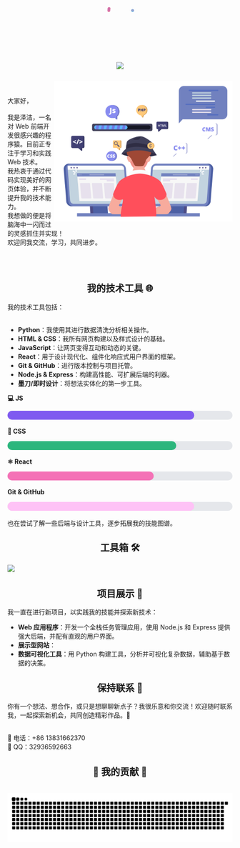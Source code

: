 <p align="center">
  <svg viewBox="0 0 48 48"  height="150" role="img"
    aria-label="自然流动的追逐动画">
    <defs>
      <linearGradient id="pl-grad" x1="0" y1="0" x2="1" y2="1">
        <stop offset="0%" stop-color="#7f5af0" />
        <stop offset="100%" stop-color="#2cb67d" />
      </linearGradient>
      <mask id="pl-mask">
        <rect x="-1" y="-1" width="50" height="18" fill="url(#pl-grad)" />
      </mask>
    </defs>
    <g fill="none" stroke-linecap="round" stroke-width="2" transform="translate(0,19)">
      <g>
        <path d="M16 9 C16 4.582 19.582 1 24 1 C28.418 1 32 4.582 32 9"
              stroke="#ff5f5f"
              stroke-dasharray="25.13 25.13"
              stroke-dashoffset="25.12">
          <animate attributeName="stroke-dashoffset"
                   values="25.12;0;-24.97;25.12"
                   keyTimes="0;0.33;0.66;1"
                   keySplines="0.65 0 0.35 1;0.65 0 0.35 1;0.65 0 0.35 1"
                   dur="1.8s"
                   calcMode="spline"
                   repeatCount="indefinite" />
        </path>
        <polyline points="32 9,48 9"
                  stroke="#22d3ee"
                  stroke-dasharray="0.01 16">
          <animate attributeName="stroke-dashoffset"
                   values="0;-15.99;0"
                   keyTimes="0;0.5;1"
                   keySplines="0.4 0 0.2 1;0.4 0 0.2 1"
                   dur="1.8s"
                   calcMode="spline"
                   repeatCount="indefinite" />
        </polyline>
      </g>
      <g mask="url(#pl-mask)">
        <path d="M16 9 C16 4.582 19.582 1 24 1 C28.418 1 32 4.582 32 9"
              stroke="#a78bfa"
              stroke-dasharray="25.13 25.13"
              stroke-dashoffset="25.12">
          <animate attributeName="stroke-dashoffset"
                   values="25.12;0;-24.97;25.12"
                   keyTimes="0;0.33;0.66;1"
                   keySplines="0.65 0 0.35 1;0.65 0 0.35 1;0.65 0 0.35 1"
                   dur="1.8s"
                   calcMode="spline"
                   repeatCount="indefinite" />
        </path>
        <polyline points="32 9,48 9"
                  stroke="#f472b6"
                  stroke-dasharray="0.01 16">
          <animate attributeName="stroke-dashoffset"
                   values="0;-15.99;0"
                   keyTimes="0;0.5;1"
                   keySplines="0.4 0 0.2 1;0.4 0 0.2 1"
                   dur="1.8s"
                   calcMode="spline"
                   repeatCount="indefinite" />
        </polyline>
      </g>
    </g>
  </svg>
</p>

<h1 align="center">
    <img src="https://readme-typing-svg.herokuapp.com?font=Fira+Code&weight=600&size=22&pause=1000&width=435&lines=%E4%BD%A0%E5%A5%BD%EF%BC%81+%E6%88%91%E6%98%AF%E6%B3%BD%E6%B4%81;Hello%EF%BC%81I+am+Game-idiot+ZeJie"/></h1>

  <img align="right" alt="编程中" src="介绍.png" style="width: 400px; height: 250; max-width: 100%; object-fit: contain;">

<p>
<br><br>
    大家好，<br><br>我是泽洁，一名对 Web 前端开发很感兴趣的程序猿。目前正专注于学习和实践 Web 技术。<br>
    我热衷于通过代码实现美好的网页体验，并不断提升我的技术能力。<br>
    我想做的便是将脑海中一闪而过的灵感抓住并实现！<br>
    欢迎同我交流，学习，共同进步。
</p>

<br><br>

<h2 align="center">我的技术工具 🌐</h2>
我的技术工具包括：
<br><br>

- **Python**：我使用其进行数据清洗分析相关操作。
- **HTML & CSS**：我所有网页构建以及样式设计的基础。
- **JavaScript**：让网页变得互动和动态的关键。
- **React**：用于设计现代化、组件化响应式用户界面的框架。
- **Git & GitHub**：进行版本控制与项目托管。
- **Node.js & Express**：构建高性能、可扩展后端的利器。
- **墨刀/即时设计**：将想法实体化的第一步工具。
<p align="left"><strong>💻 JS</strong></p>
<svg width="100%" height="20">
  <rect width="100%" height="20" fill="#e5e7eb" rx="10" ry="10"/>
  <rect width="90%" height="20" fill="#7f5af0" rx="10" ry="10">
    <animate attributeName="width" from="0" to="83%" dur="1.5s" fill="freeze" repeatCount="1" />
  </rect>
</svg>

<p align="left"><strong>🎨 CSS</strong></p>
<svg width="100%" height="20">
  <rect width="100%" height="20" fill="#e5e7eb" rx="10" ry="10"/>
  <rect width="75%" height="20" fill="#2cb67d" rx="10" ry="10">
    <animate attributeName="width" from="0" to="75%" dur="1.5s" fill="freeze" repeatCount="1" />
  </rect>
</svg>

<p align="left"><strong>⚛️ React</strong></p>
<svg width="100%" height="20">
  <rect width="100%" height="20" fill="#e5e7eb" rx="10" ry="10"/>
  <rect width="65%" height="20" fill="#f472b6" rx="10" ry="10">
    <animate attributeName="width" from="0" to="65%" dur="1.5s" fill="freeze" repeatCount="1" />
  </rect>
</svg>
<p align="left"><strong>Git & GitHub</strong></p>
<svg width="100%" height="20">
  <rect width="100%" height="20" fill="#e5e7eb" rx="10" ry="10"/>
  <rect width="90%" height="20" fill="#fec2f6" rx="10" ry="10">
    <animate attributeName="width" from="0" to="83%" dur="1.5s" fill="freeze" repeatCount="1" />
  </rect>
</svg>

也在尝试了解一些后端与设计工具，逐步拓展我的技能图谱。

#### <h2 align="center">工具箱 🛠</h2>

<img src="https://skillicons.dev/icons?i=notion,python,ts,html,css,svg,r,javascript,react,vite,mysql,vscode"/>

<h2 align="center">项目展示 🚧</h2>

我一直在进行新项目，以实践我的技能并探索新技术：

- **Web 应用程序**：开发一个全栈任务管理应用，使用 Node.js 和 Express 提供强大后端，并配有直观的用户界面。
- **展示型网站**：
- **数据可视化工具**：用 Python 构建工具，分析并可视化复杂数据，辅助基于数据的决策。

<h2 align="center">保持联系 🚀</h2>
你有一个想法、想合作，或只是想聊聊新点子？我很乐意和你交流！欢迎随时联系我，一起探索新机会，共同创造精彩作品。🌟
<br><br>
<p align="center">

<p>
  📱 电话：+86 13831662370 <br>
  💬 QQ：32936592663
</p>
</p>

<div align="center">
  <h2>🐍 我的贡献 🐍</h2>
  <br>
  <img alt="snake eating my contributions" src="https://raw.githubusercontent.com/thesirix/thesirix/output/github-contribution-grid-snake.svg" />

<br/><br/><br/>

</div>

